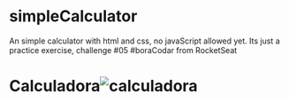 # simpleCalculator
An simple calculator with html and css, no javaScript allowed yet. Its just a practice exercise, challenge #05 #boraCodar from RocketSeat  
# Calculadora![calculadora](https://user-images.githubusercontent.com/47388425/217138401-e94fad42-7e4b-4dff-8ac3-cacfda843e6c.jpg)
